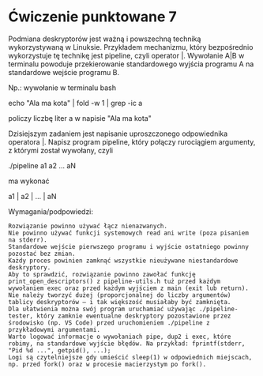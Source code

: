 # Ćwiczenie punktowane 7

Podmiana deskryptorów jest ważną i powszechną techniką wykorzystywaną w Linuksie. Przykładem mechanizmu, który bezpośrednio wykorzystuje tę technikę jest pipeline, czyli operator |. Wywołanie A|B w terminalu powoduje przekierowanie standardowego wyjścia programu A na standardowe wejście programu B.

Np.: wywołanie w terminalu bash

echo "Ala ma kota" | fold -w 1 | grep -ic a

policzy liczbę liter a w napisie "Ala ma kota"

Dzisiejszym zadaniem jest napisanie uproszczonego odpowiednika operatora |. Napisz program pipeline, który połączy rurociągiem argumenty, z którymi został wywołany, czyli

./pipeline a1 a2 ... aN

ma wykonać

a1 | a2 | ... | aN

Wymagania/podpowiedzi:

    Rozwiązanie powinno używać łącz nienazwanych.
    Nie powinno używać funkcji systemowych read ani write (poza pisaniem na stderr).
    Standardowe wejście pierwszego programu i wyjście ostatniego powinny pozostać bez zmian.
    Każdy proces powinien zamknąć wszystkie nieużywane niestandardowe deskryptory.
    Aby to sprawdzić, rozwiązanie powinno zawołać funkcję print_open_descriptors() z pipeline-utils.h tuż przed każdym wywołaniem exec oraz przed każdym wyjściem z main (exit lub return).
    Nie należy tworzyć dużej (proporcjonalnej do liczby argumentów) tablicy deskryptorów – i tak większość musiałaby być zamknięta.
    Dla ułatwienia można swój program uruchamiać używając ./pipeline-tester, który zamknie ewentualne deskryptory pozostawione przez środowisko (np. VS Code) przed uruchomieniem ./pipeline z przykładowymi argumentami.
    Warto logować informacje o wywołaniach pipe, dup2 i exec, które robimy, na standardowe wyjście błędów. Na przykład: fprintf(stderr, "Pid %d ...", getpid(), ...);
    Logi są czytelniejsze gdy umieścić sleep(1) w odpowiednich miejscach, np. przed fork() oraz w procesie macierzystym po fork().